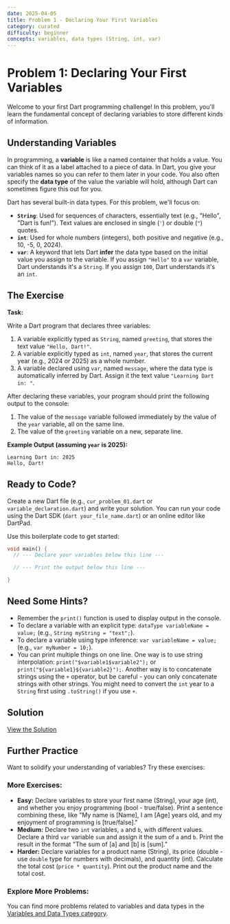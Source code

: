 ```yaml
---
date: 2025-04-05
title: Problem 1 - Declaring Your First Variables
category: curated
difficulty: beginner
concepts: variables, data types (String, int, var)
---
```


# Problem 1: Declaring Your First Variables

Welcome to your first Dart programming challenge! In this problem, you'll learn the fundamental concept of declaring variables to store different kinds of information.

## Understanding Variables

In programming, a **variable** is like a named container that holds a value. You can think of it as a label attached to a piece of data. In Dart, you give your variables names so you can refer to them later in your code. You also often specify the **data type** of the value the variable will hold, although Dart can sometimes figure this out for you.

Dart has several built-in data types. For this problem, we'll focus on:

*   **`String`**: Used for sequences of characters, essentially text (e.g., "Hello", "Dart is fun!"). Text values are enclosed in single (`'`) or double (`"`) quotes.
*   **`int`**: Used for whole numbers (integers), both positive and negative (e.g., 10, -5, 0, 2024).
*   **`var`**: A keyword that lets Dart **infer** the data type based on the initial value you assign to the variable. If you assign `"Hello"` to a `var` variable, Dart understands it's a `String`. If you assign `100`, Dart understands it's an `int`.

## The Exercise

**Task:**

Write a Dart program that declares three variables:

1.  A variable explicitly typed as `String`, named `greeting`, that stores the text value `"Hello, Dart!"`.
2.  A variable explicitly typed as `int`, named `year`, that stores the current year (e.g., 2024 or 2025) as a whole number.
3.  A variable declared using `var`, named `message`, where the data type is automatically inferred by Dart. Assign it the text value `"Learning Dart in: "`.

After declaring these variables, your program should print the following output to the console:

1.  The value of the `message` variable followed immediately by the value of the `year` variable, all on the same line.
2.  The value of the `greeting` variable on a new, separate line.

**Example Output (assuming `year` is 2025):**

```
Learning Dart in: 2025
Hello, Dart!
```

## Ready to Code?

Create a new Dart file (e.g., `cur_problem_01.dart` or `variable_declaration.dart`) and write your solution. You can run your code using the Dart SDK (`dart your_file_name.dart`) or an online editor like DartPad.

Use this boilerplate code to get started:

```dart
void main() {
  // --- Declare your variables below this line ---

  // --- Print the output below this line ---

}
```

## Need Some Hints?

*   Remember the `print()` function is used to display output in the console.
*   To declare a variable with an explicit type: `dataType variableName = value;` (e.g., `String myString = "text";`).
*   To declare a variable using type inference: `var variableName = value;` (e.g., `var myNumber = 10;`).
*   You can print multiple things on one line. One way is to use string interpolation: `print("$variable1$variable2");` or `print("${variable1}${variable2}");`. Another way is to concatenate strings using the `+` operator, but be careful - you can only concatenate strings with other strings. You might need to convert the `int` year to a `String` first using `.toString()` if you use `+`.

## Solution

[View the Solution](curated-solutions/prob-01-solution.md)

## Further Practice

Want to solidify your understanding of variables? Try these exercises:

### More Exercises:

*   **Easy:** Declare variables to store your first name (String), your age (int), and whether you enjoy programming (bool - true/false). Print a sentence combining these, like "My name is [Name], I am [Age] years old, and my enjoyment of programming is [true/false]."
*   **Medium:** Declare two `int` variables, `a` and `b`, with different values. Declare a third `var` variable `sum` and assign it the sum of `a` and `b`. Print the result in the format "The sum of [a] and [b] is [sum]."
*   **Harder:** Declare variables for a product name (String), its price (double - use `double` type for numbers with decimals), and quantity (int). Calculate the total cost (`price * quantity`). Print out the product name and the total cost.

### Explore More Problems:

You can find more problems related to variables and data types in the [Variables and Data Types category](../categories/variables.md).